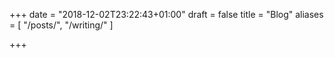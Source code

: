 +++
date = "2018-12-02T23:22:43+01:00"
draft = false
title = "Blog"
aliases = [
    "/posts/",
    "/writing/"
]

+++
